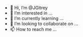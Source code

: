 - 👋 Hi, I’m @JGitrey
- 👀 I’m interested in ...
- 🌱 I’m currently learning ...
- 💞️ I’m looking to collaborate on ...
- 📫 How to reach me ...

<!---
JGitrey/JGitrey is a ✨ special ✨ repository because its `README.md` (this file) appears on your GitHub profile.
You can click the Preview link to take a look at your changes.
--->
